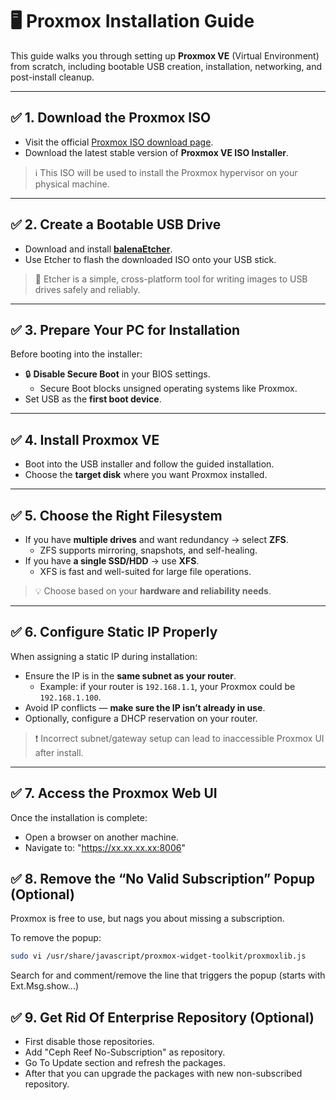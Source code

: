 # 🖥️ Proxmox Installation Guide

This guide walks you through setting up **Proxmox VE** (Virtual Environment) from scratch, including bootable USB creation, installation, networking, and post-install cleanup.

---

## ✅ 1. Download the Proxmox ISO

- Visit the official [Proxmox ISO download page](https://www.proxmox.com/en/downloads/proxmox-virtual-environment/iso).
- Download the latest stable version of **Proxmox VE ISO Installer**.

> ℹ️ This ISO will be used to install the Proxmox hypervisor on your physical machine.

---

## ✅ 2. Create a Bootable USB Drive

- Download and install [**balenaEtcher**](https://etcher.balena.io/).
- Use Etcher to flash the downloaded ISO onto your USB stick.

> 🔧 Etcher is a simple, cross-platform tool for writing images to USB drives safely and reliably.

---

## ✅ 3. Prepare Your PC for Installation

Before booting into the installer:
- 🔒 **Disable Secure Boot** in your BIOS settings.
  - Secure Boot blocks unsigned operating systems like Proxmox.
- Set USB as the **first boot device**.

---

## ✅ 4. Install Proxmox VE

- Boot into the USB installer and follow the guided installation.
- Choose the **target disk** where you want Proxmox installed.

---

## ✅ 5. Choose the Right Filesystem

- If you have **multiple drives** and want redundancy → select **ZFS**.
  - ZFS supports mirroring, snapshots, and self-healing.
- If you have **a single SSD/HDD** → use **XFS**.
  - XFS is fast and well-suited for large file operations.

> 💡 Choose based on your **hardware and reliability needs**.

---

## ✅ 6. Configure Static IP Properly

When assigning a static IP during installation:
- Ensure the IP is in the **same subnet as your router**.
  - Example: if your router is `192.168.1.1`, your Proxmox could be `192.168.1.100`.
- Avoid IP conflicts — **make sure the IP isn’t already in use**.
- Optionally, configure a DHCP reservation on your router.

> ❗ Incorrect subnet/gateway setup can lead to inaccessible Proxmox UI after install.

---

## ✅ 7. Access the Proxmox Web UI

Once the installation is complete:
- Open a browser on another machine.
- Navigate to: "https://xx.xx.xx.xx:8006"

## ✅ 8. Remove the “No Valid Subscription” Popup (Optional)

Proxmox is free to use, but nags you about missing a subscription.

To remove the popup:

```bash
sudo vi /usr/share/javascript/proxmox-widget-toolkit/proxmoxlib.js
```
Search for and comment/remove the line that triggers the popup (starts with Ext.Msg.show...)

## ✅ 9. Get Rid Of Enterprise Repository (Optional)

- First disable those repositories. 
- Add "Ceph Reef No-Subscription" as repository.
- Go To Update section and refresh the packages. 
- After that you can upgrade the packages with new non-subscribed repository.
